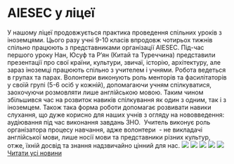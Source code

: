 # AIESEC  у ліцеї
У нашому ліцеї продовжується практика проведення спільних уроків з іноземцями. Цього разу учні 9-10 класів впродовж чотирьох тижнів спільно працюють з представниками організації AIESEC. Під-час першого уроку Нан, Юсуф та Р’ян (Китай та Туреччина) представили презентації про свої країни, культури, звичаї, історію, архітектуру, але зараз іноземці працюють спільно з учителем і учнями. Робота ведеться в групах та парах. Волонтери виконують роль менторів та фасилітаторів у своїй групі (5-6 осіб у кожній), допомагаючи учням спілкуватися, заохочуючи розмовляти лише англійською мовою. Таким чином збільшився час на розвиток навиків спілкування як один з одним, так і з іноземцем. Також така форма роботи допомагає розвивати навики слухання, що дуже корисно для наших учнів з огляду на нововведення: аудіювання під час виконання завдань ЗНО.  Учитель виконує роль організатора процесу навчання, адже волонтери  - не викладачі англійської мови, лише носії мови та представники різних культур, отже, їхній досвід та знання надзвичайно цінний для нас.
![](/images/aiesec-у-ліцеї/2.jpg)
![](/images/aiesec-у-ліцеї/3.jpg)
![](/images/aiesec-у-ліцеї/4.jpg)
![](/images/aiesec-у-ліцеї/5.jpg)
![](/images/aiesec-у-ліцеї/6.jpg)
 
[Читати усі новини](/news)

